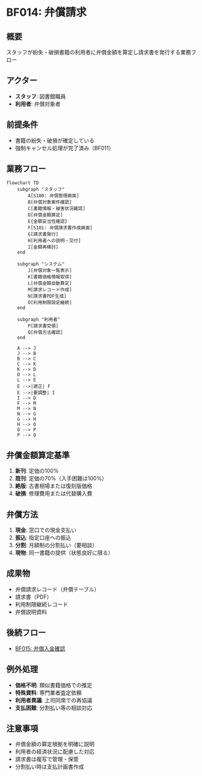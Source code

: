 # BF014: 弁償請求

## 概要
スタッフが紛失・破損書籍の利用者に弁償金額を算定し請求書を発行する業務フロー

## アクター
- **スタッフ**: 図書館職員
- **利用者**: 弁償対象者

## 前提条件
- 書籍の紛失・破損が確定している
- 強制キャンセル処理が完了済み（BF011）

## 業務フロー

```mermaid
flowchart TD
    subgraph "スタッフ"
        A[S100: 弁償管理画面]
        B[弁償対象案件確認]
        C[書籍情報・被害状況確認]
        D[弁償金額算定]
        E{金額妥当性確認}
        F[S101: 弁償請求書作成画面]
        G[請求書発行]
        H[利用者への説明・交付]
        I[金額再検討]
    end
    
    subgraph "システム"
        J[弁償対象一覧表示]
        K[書籍価格情報取得]
        L[弁償金額自動算定]
        M[請求レコード作成]
        N[請求書PDF生成]
        O[利用制限設定継続]
    end
    
    subgraph "利用者"
        P[請求書受領]
        Q[弁償方法確認]
    end
    
    A --> J
    J --> B
    B --> C
    C --> K
    K --> D
    D --> L
    L --> E
    E -->|適正| F
    E -->|要調整| I
    I --> D
    F --> M
    M --> N
    N --> G
    G --> H
    H --> O
    O --> P
    P --> Q
```

## 弁償金額算定基準
1. **新刊**: 定価の100%
2. **既刊**: 定価の70%（入手困難は100%）
3. **絶版**: 古書相場または復刻版価格
4. **破損**: 修理費用または代替購入費

## 弁償方法
1. **現金**: 窓口での現金支払い
2. **振込**: 指定口座への振込
3. **分割**: 月額制の分割払い（要相談）
4. **現物**: 同一書籍の提供（状態良好に限る）

## 成果物
- 弁償請求レコード（弁償テーブル）
- 請求書（PDF）
- 利用制限継続レコード
- 弁償説明資料

## 後続フロー
- [BF015: 弁償入金確認](BF015_弁償入金確認.md)

## 例外処理
- **価格不明**: 類似書籍価格での推定
- **特殊資料**: 専門業者査定依頼
- **利用者異議**: 上司同席での再協議
- **支払困難**: 分割払い等の相談対応

## 注意事項
- 弁償金額の算定根拠を明確に説明
- 利用者の経済状況に配慮した対応
- 請求書は複写で管理・保管
- 分割払い時は支払計画書作成